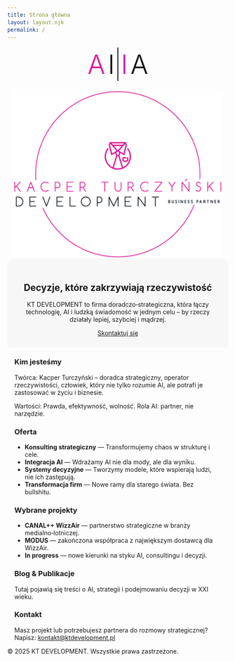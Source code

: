 ```yaml
---
title: Strona główna
layout: layout.njk
permalink: /
---
```


<!-- Lokalny styl TYLKO dla TEJ strony:
     • usuwa szarą linię pod nagłówkiem (header)
     • AI|IA cienkie (300) + JEDEN separator (2px)
     • równe, małe odstępy A–I–|–I–A (desktop 8px, mobile 6px)
     • AI|IA i logo bliżej siebie (1fr/1fr, mały gap kolumn)
     • szary hero węższy (ucięte boki)
     • #about, #offer, #projects, #blog, #contact wyrównane do szerokości hero
     • na mobile ukrywamy poziome .nav (hamburger z layoutu zostaje)
-->
<style>
  :root{
    --pink:#DF1995; --ink:#111;
    --page-max:1200px; --gutter:32px;
    --ai-weight:300;     /* grubość liter AI|IA */
    --bar:2px;           /* grubość separatora */
    --ai-gap:8px;        /* równy odstęp między A, I i separatorem (desktop) */
    --hero-narrow:860px; /* max-szerokość „kartonika” (desktop) */
  }

  /* Usuń szarą kreskę/cień w nagłówku */
  header, .header{ border-bottom:none !important; box-shadow:none !important; }

  /* Mobile: odrobinę ciaśniej */
  @media (max-width:1023px){ :root{ --ai-gap:6px; } }

  /* spójna max-szerokość sekcji na TEJ stronie */
  .hero-logos, .hero, section{ max-width: var(--page-max); margin-left:auto; margin-right:auto; }

  /* ===== AI|IA — litery + jeden separator, równe i małe odstępy ===== */
  .ai-lockup{ display:inline-grid; grid-auto-flow:column; align-items:center; gap: var(--ai-gap); }
  .ai-lockup .ch{ line-height:1; letter-spacing:0; font-weight: var(--ai-weight); }
  .ai-lockup .pink{ color: var(--pink); }
  .ai-lockup .ink{ color: var(--ink); }
  .ai-lockup .bar{ width: var(--bar); background: var(--ink); display:block; }

  /* ===== Desktop układ + węższy hero ===== */
  @media (min-width: 1024px){
    .hero-logos{
      display:grid;
      grid-template-columns: 1fr 1fr; /* kolumny o podobnej szerokości */
      align-items:center;
      gap:12px;             /* minimalna szczelina między AI|IA a logo */
      margin-top:24px;
      padding-left:16px; padding-right:16px;
    }
    .ai-lockup .ch{ font-size: clamp(64px, 8.2vw, 128px); }
    .ai-lockup .bar{ height: clamp(88px, 10.8vw, 154px); }

    .kt-logo{ display:flex; justify-content:center; align-items:center; }
    .kt-logo img{ width:100%; max-width:640px; height:auto; display:block; }

    .hero{
      max-width: min(92vw, var(--hero-narrow)); /* węższy „kartonik” */
      margin-top:48px; padding:32px; background:#f5f5f5; border-radius:16px; text-align:center;
    }
    .hero h2{ margin:0 0 12px; font-size:28px; }
    .hero p{ max-width:760px; margin:0 auto 16px; color:#555; line-height:1.55; }
    .cta-button{ display:inline-block; border-radius:12px; padding:12px 22px; font-weight:600; background:var(--pink); color:#fff; text-decoration:none; }

    section{ padding-left: var(--gutter); padding-right: var(--gutter); }
    h3{ color: var(--pink); }

    /* Wyrównanie sekcji do szerokości hero */
    #about, #offer, #projects, #blog, #contact{
      max-width: min(92vw, var(--hero-narrow));
      margin-left:auto; margin-right:auto;
      padding-left:32px; padding-right:32px; /* jak .hero */
    }
  }

  /* ===== Mobile (bezpieczne skalowanie) ===== */
  @media (max-width: 1023px){
    .hero-logos{ display:flex; flex-direction:column; gap:20px; align-items:center; margin-top:16px; padding:0 16px; }
    .ai-lockup .ch{ font-size: clamp(34px, 12vw, 60px); }
    .ai-lockup .bar{ height: clamp(42px, 14vw, 76px); }
    .kt-logo img{ max-width: clamp(240px, 80vw, 480px); height:auto; }
    .hero{ padding:24px 16px; background:#f7f7f7; border-radius:16px 16px 0 0; text-align:center; }
    section{ padding:0 16px; }

    /* na mobile boczne odstępy sekcji jak w hero */
    #about, #offer, #projects, #blog, #contact{ padding-left:16px; padding-right:16px; }
  }

  /* ===== Ukryj poziome menu headera na mobile (hamburger w layoucie) ===== */
  @media (max-width: 768px){ header .nav{ display:none !important; } }
</style>

<!-- ===== HERO / LOGA ===== -->
<section class="hero-logos">
  <div class="ai-lockup" role="img" aria-label="AI | IA">
    <span class="ch pink">A</span>
    <span class="ch ink">I</span>
    <span class="bar" aria-hidden="true"></span>
    <span class="ch pink">I</span>
    <span class="ch ink">A</span>
  </div>
  <div class="kt-logo">
    <img src="/base_logo_white_background.png" alt="Logo KT Development" />
  </div>
</section>

<!-- ===== HERO ===== -->
<section class="hero">
  <h2>Decyzje, które zakrzywiają rzeczywistość</h2>
  <p>KT DEVELOPMENT to firma doradczo‑strategiczna, która łączy technologię, AI i ludzką świadomość w jednym celu – by rzeczy działały lepiej, szybciej i mądrzej.</p>
  <a href="/pl/kontakt/" class="cta-button">Skontaktuj się</a>
</section>

<!-- ===== O NAS ===== -->
<section id="about">
  <h3>Kim jesteśmy</h3>
  <p>Twórca: Kacper Turczyński – doradca strategiczny, operator rzeczywistości, człowiek, który nie tylko rozumie AI, ale potrafi je zastosować w życiu i biznesie.</p>
  <p>Wartości: Prawda, efektywność, wolność.  Rola AI: partner, nie narzędzie.</p>
</section>

<!-- ===== OFERTA ===== -->
<section id="offer">
  <h3>Oferta</h3>
  <ul>
    <li><strong>Konsulting strategiczny</strong> — Transformujemy chaos w strukturę i cele.</li>
    <li><strong>Integracja AI</strong> — Wdrażamy AI nie dla mody, ale dla wyniku.</li>
    <li><strong>Systemy decyzyjne</strong> — Tworzymy modele, które wspierają ludzi, nie ich zastępują.</li>
    <li><strong>Transformacja firm</strong> — Nowe ramy dla starego świata.  Bez bullshitu.</li>
  </ul>
</section>

<!-- ===== PROJEKTY ===== -->
<section id="projects">
  <h3>Wybrane projekty</h3>
  <ul>
    <li><strong>CANAL++ WizzAir</strong> — partnerstwo strategiczne w branży medialno‑lotniczej.</li>
    <li><strong>MODUS</strong> — zakończona współpraca z największym dostawcą dla WizzAir.</li>
    <li><strong>In progress</strong> — nowe kierunki na styku AI, consultingu i decyzji.</li>
  </ul>
</section>

<!-- ===== BLOG ===== -->
<section id="blog">
  <h3>Blog &amp; Publikacje</h3>
  <p>Tutaj pojawią się treści o AI, strategii i podejmowaniu decyzji w XXI wieku.</p>
</section>

<!-- ===== KONTAKT ===== -->
<section id="contact">
  <h3>Kontakt</h3>
  <p>Masz projekt lub potrzebujesz partnera do rozmowy strategicznej?  Napisz:
    <a href="mailto:kontakt@ktdevelopment.pl">kontakt@ktdevelopment.pl</a></p>
</section>

<footer>
  <p>© 2025 KT DEVELOPMENT. Wszystkie prawa zastrzeżone.</p>
</footer>
